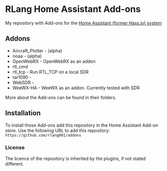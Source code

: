# RLang Home Assistant  Add-ons


My repository with Add-ons for the [Home Assistant (former Hass.io) system](https://www.home-assistant.io/hassio/)

## Addons

* Aircraft_Plotter - (alpha)
* noaa - (alpha)
* OpenWebRX - OpenWebRX as an addon
* rtl_cmd
* rtl_tcp - Run RTL_TCP on a local SDR
* tar1090 -
* WebSDR - 
* WeeWX-HA - WeeWX as an addon.  Currently tested with SDR


More about the Add-ons can be found in their folders.


## Installation

To install those Add-ons add this repository in the Home Assistant Add-on store.
Use the following URL to add this repository:
`https://github.com/rlang001/addons`

### License

The licence of the repository is inherited by the plugins, if not stated different.

